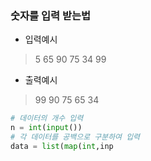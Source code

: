 ### 숫자를 입력 받는법 
- 입력예시
> 5
> 65 90 75 34 99
- 출력예시
> 99 90 75 65 34

```python
# 데이터의 개수 입력
n = int(input())
# 각 데이터를 공백으로 구분하여 입력
data = list(map(int,inp
```
<!--stackedit_data:
eyJoaXN0b3J5IjpbLTE4Mjc5NzY3MDYsLTEyODY5MTI4MTldfQ
==
-->